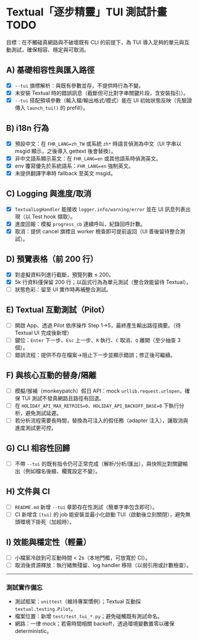 # Textual「逐步精靈」TUI 測試計畫 TODO

目標：在不觸碰真網路與不破壞既有 CLI 的前提下，為 TUI 導入足夠的單元與互動測試，確保相容、穩定與可取消。

## A) 基礎相容性與匯入路徑
- [x] `--tui` 旗標解析：與既有參數並存，不提供時行為不變。
- [x] 未安裝 Textual 時的錯誤訊息（截斷但可比對字串關鍵片段，含安裝指引）。
- [x] `--tui` 搭配預填參數（輸入檔/輸出格式/模式）能在 UI 初始狀態反映（先驗證傳入 `launch_tui()` 的 prefill）。

## B) i18n 行為
- [x] 預設中文：在 `FHR_LANG=zh_TW` 或系統 `zh*` 時語言偵測為中文（UI 字串以 msgid 顯示，之後導入 gettext 後會替換）。
- [x] 非中文語系顯示英文：在 `FHR_LANG=en` 或其他語系時偵測英文。
- [x] env 覆寫優先於系統語系：`FHR_LANG=en` 強制英文。
- [x] 未提供翻譯字串時 fallback 至英文 msgid。

## C) Logging 與進度/取消
- [x] `TextualLogHandler` 能接收 `logger.info/warning/error` 並在 UI 訊息列表出現（以 Test hook 擷取）。
- [x] 進度回報：模擬 `progress_cb` 連續呼叫，紀錄回呼計數。
- [x] 取消：提供 cancel 旗標且 worker 檢查即可提前返回（UI 善後留待整合測試）。

## D) 預覽表格（前 200 行）
- [x] 對虛擬資料列進行截斷，預覽列數 ≤ 200。
- [x] 5k 行資料僅保留 200 行；以函式行為為單元測試（整合效能留待 Textual）。
- [ ] 狀態色彩：留至 UI 實作時再補整合測試。

## E) Textual 互動測試（Pilot）
- [ ] 開啟 App、透過 Pilot 依序操作 Step 1→5，最終產生輸出路徑摘要。（待 Textual UI 完成後新增）
- [ ] 鍵位：`Enter` 下一步、`Esc` 上一步、`R` 執行、`C` 取消、`Q` 離開（至少抽查 3 個）。
- [ ] 錯誤流程：提供不存在檔案→阻止下一步並顯示錯誤；修正後可繼續。

## F) 與核心互動的替身/隔離
- [ ] 模擬/猴補（monkeypatch）假日 API：mock `urllib.request.urlopen`，確保 TUI 測試不發真網路且路徑有回退。
- [ ] 在 `HOLIDAY_API_MAX_RETRIES=0`、`HOLIDAY_API_BACKOFF_BASE=0` 下執行分析，避免測試延遲。
- [ ] 若分析流程需要長時間，替換為可注入的假任務（adapter 注入），讓取消與進度測試更可控。

## G) CLI 相容性回歸
- [ ] 不帶 `--tui` 的既有指令仍可正常完成（解析/分析/匯出），與快照比對關鍵輸出（例如檔名後綴、欄寬設定不變）。

## H) 文件與 CI
- [ ] `README.md` 新增 `--tui` 章節存在性測試（簡單字串包含即可）。
- [ ] CI 新增含 `[tui]` 的 job 能安裝並最小化啟動 TUI（啟動後立刻關閉），避免無頭環境下掛死（加超時）。

## I) 效能與穩定性（輕量）
- [ ] 小檔案冷啟到可互動時間 < 2s（本地門檻，可放寬於 CI）。
- [ ] 取消後資源釋放：執行緒無殘留、log handler 移除（以弱引用或計數檢查）。

---

### 測試實作備忘
- 測試框架：`unittest`（維持專案慣例）；Textual 互動採 `textual.testing.Pilot`。
- 檔案位置：新增 `test/test_tui_*.py`；避免碰觸既有測試命名。
- 網路：一律 mock；若需時間相關 backoff，透過環境變數置零以確保 deterministic。
